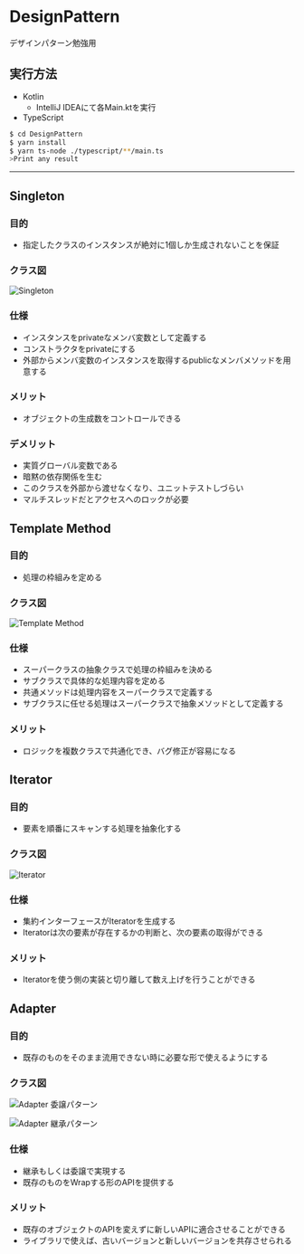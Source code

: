 # DesignPattern

デザインパターン勉強用

## 実行方法

- Kotlin
  - IntelliJ IDEAにて各Main.ktを実行
- TypeScript

```bash
$ cd DesignPattern
$ yarn install
$ yarn ts-node ./typescript/**/main.ts
>Print any result
```

---

## Singleton

### 目的

- 指定したクラスのインスタンスが絶対に1個しか生成されないことを保証

### クラス図

![Singleton](https://user-images.githubusercontent.com/32229790/75941235-7490a100-5ed2-11ea-8452-02d061bc6806.png)

### 仕様

- インスタンスをprivateなメンバ変数として定義する
- コンストラクタをprivateにする
- 外部からメンバ変数のインスタンスを取得するpublicなメンバメソッドを用意する

### メリット

- オブジェクトの生成数をコントロールできる

### デメリット

- 実質グローバル変数である
- 暗黙の依存関係を生む
- このクラスを外部から渡せなくなり、ユニットテストしづらい
- マルチスレッドだとアクセスへのロックが必要

## Template Method

### 目的

- 処理の枠組みを定める

### クラス図

![Template Method](https://user-images.githubusercontent.com/32229790/75941317-a99cf380-5ed2-11ea-9048-eb9342a5472e.png)

### 仕様

- スーパークラスの抽象クラスで処理の枠組みを決める
- サブクラスで具体的な処理内容を定める
- 共通メソッドは処理内容をスーパークラスで定義する
- サブクラスに任せる処理はスーパークラスで抽象メソッドとして定義する

### メリット

- ロジックを複数クラスで共通化でき、バグ修正が容易になる

## Iterator

### 目的

- 要素を順番にスキャンする処理を抽象化する

### クラス図

![Iterator](https://user-images.githubusercontent.com/32229790/75942601-34332200-5ed6-11ea-84a1-a969c5105575.png)

### 仕様

- 集約インターフェースがIteratorを生成する
- Iteratorは次の要素が存在するかの判断と、次の要素の取得ができる

### メリット

- Iteratorを使う側の実装と切り離して数え上げを行うことができる

## Adapter

### 目的

- 既存のものをそのまま流用できない時に必要な形で使えるようにする

### クラス図

![Adapter 委譲パターン](https://user-images.githubusercontent.com/32229790/75974969-09b78800-5f1b-11ea-97b8-c8091846659c.png)

![Adapter 継承パターン](https://user-images.githubusercontent.com/32229790/75974985-0de3a580-5f1b-11ea-85a1-2d01a572dffc.png)

### 仕様

- 継承もしくは委譲で実現する
- 既存のものをWrapする形のAPIを提供する

### メリット

- 既存のオブジェクトのAPIを変えずに新しいAPIに適合させることができる
- ライブラリで使えば、古いバージョンと新しいバージョンを共存させられる
